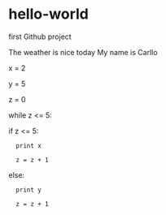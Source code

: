 # hello-world
first Github project

The weather is nice today
My name is Carllo

x = 2

y = 5

z = 0

while z <= 5:

   if z <= 5:
   
      print x
      
      z = z + 1
   else:
      
      print y
      
      z = z + 1
      
